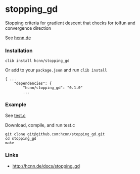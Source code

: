 # stopping_gd
Stopping criteria for gradient descent that checks for tolfun and convergence direction

See [hcnn.de](http://hcnn.de/docs/stopping_gd)

### Installation
```
clib install hcnn/stopping_gd
```

Or add to your `package.json` and run `clib install`

```
{ ...
    "dependencies": {
        "hcnn/stopping_gd": "0.1.0"
        ...
```

### Example
See [test.c](https://github.com/hcnn/stopping_gd/blob/master/test.c)

Download, compile, and run test.c

```
git clone git@github.com:hcnn/stopping_gd.git
cd stopping_gd
make
```

### Links
* http://hcnn.de/docs/stopping_gd
